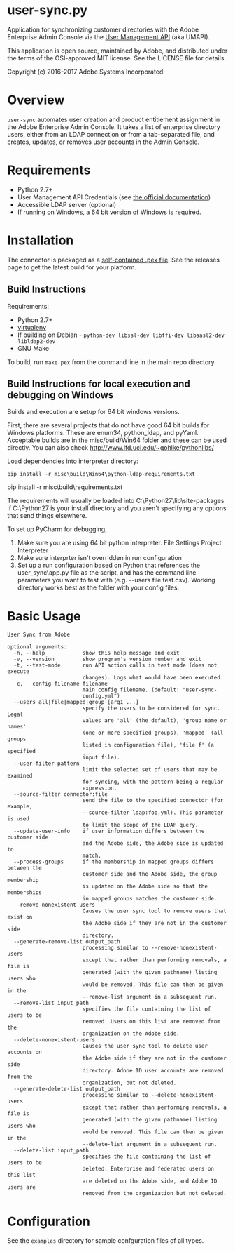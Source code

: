 # user-sync.py

Application for synchronizing customer directories with the
Adobe Enterprise Admin Console via the
[User Management API](https://www.adobe.io/products/usermanagement/docs/gettingstarted.html)
(aka UMAPI).

This application is open source, maintained by Adobe, and distributed under the terms
of the OSI-approved MIT license.  See the LICENSE file for details.

Copyright (c) 2016-2017 Adobe Systems Incorporated.

# Overview

`user-sync` automates user creation and product entitlement
assignment in the Adobe Enterprise Admin Console.
It takes a list of enterprise directory users, 
either from an LDAP connection or from a tab-separated file, 
and creates, updates, or removes user accounts in the
Admin Console.

# Requirements

* Python 2.7+
* User Management API Credentials (see [the official documentation](https://www.adobe.io/products/usermanagement/docs/gettingstarted))
* Accessible LDAP server (optional)
* If running on Windows, a 64 bit version of Windows is required.

# Installation

The connector is packaged as a [self-contained .pex file](https://github.com/pantsbuild/pex).  See the releases page to get the latest build for your platform.

## Build Instructions

Requirements:

* Python 2.7+
* [virtualenv](https://virtualenv.pypa.io/en/stable/)
* If building on Debian - `python-dev libssl-dev libffi-dev libsasl2-dev libldap2-dev`
* GNU Make

To build, run `make pex` from the command line in the main repo directory.

## Build Instructions for local execution and debugging on Windows

Builds and execution are setup for 64 bit windows versions.

First, there are several projects that do not have good 64 bit builds for Windows platforms.  These are enum34, python_ldap, and pyYaml.  Acceptable builds are in the misc/build/Win64 folder and these can be used directly.  You can also check http://www.lfd.uci.edu/~gohlke/pythonlibs/

Load dependencies into interpreter directory:
    
	pip install -r misc\build\Win64\python-ldap-requirements.txt
  pip install -r misc\build\requirements.txt

The requirements will usually be loaded into C:\Python27\lib\site-packages if C:\Python27 is your install directory and you aren't specifying any options that send things elsewhere.

To set up PyCharm for debugging, 
1. Make sure you are using 64 bit python interpreter.  File Settings Project Interpreter
2. Make sure interprter isn't overridden in run configuration
3. Set up a run configuration based on Python that references the user_sync\app.py file as the script, and has the command line parameters you want to test with (e.g. --users file test.csv).  Working directory works best as the folder with your config files.

# Basic Usage

```
User Sync from Adobe

optional arguments:
  -h, --help            show this help message and exit
  -v, --version         show program's version number and exit
  -t, --test-mode       run API action calls in test mode (does not execute
                        changes). Logs what would have been executed.
  -c, --config-filename filename
                        main config filename. (default: "user-sync-
                        config.yml")
  --users all|file|mapped|group [arg1 ...]
                        specify the users to be considered for sync. Legal
                        values are 'all' (the default), 'group name or names'
                        (one or more specified groups), 'mapped' (all groups
                        listed in configuration file), 'file f' (a specified
                        input file).
  --user-filter pattern
                        limit the selected set of users that may be examined
                        for syncing, with the pattern being a regular
                        expression.
  --source-filter connector:file
                        send the file to the specified connector (for example,
                        --source-filter ldap:foo.yml). This parameter is used
                        to limit the scope of the LDAP query.
  --update-user-info    if user information differs between the customer side
                        and the Adobe side, the Adobe side is updated to
                        match.
  --process-groups      if the membership in mapped groups differs between the
                        customer side and the Adobe side, the group membership
                        is updated on the Adobe side so that the memberships
                        in mapped groups matches the customer side.
  --remove-nonexistent-users
                        Causes the user sync tool to remove users that exist on
                        the Adobe side if they are not in the customer side
                        directory.
  --generate-remove-list output_path
                        processing similar to --remove-nonexistent-users
                        except that rather than performing removals, a file is
                        generated (with the given pathname) listing users who
                        would be removed. This file can then be given in the
                        --remove-list argument in a subsequent run.
  --remove-list input_path
                        specifies the file containing the list of users to be
                        removed. Users on this list are removed from the 
                        organization on the Adobe side.
  --delete-nonexistent-users
                        Causes the user sync tool to delete user accounts on
                        the Adobe side if they are not in the customer side
                        directory. Adobe ID user accounts are removed from the
                        organization, but not deleted.
  --generate-delete-list output_path
                        processing similar to --delete-nonexistent-users
                        except that rather than performing removals, a file is
                        generated (with the given pathname) listing users who
                        would be removed. This file can then be given in the
                        --delete-list argument in a subsequent run.
  --delete-list input_path
                        specifies the file containing the list of users to be
                        deleted. Enterprise and federated users on this list
                        are deleted on the Adobe side, and Adobe ID users are
                        removed from the organization but not deleted.
```

# Configuration

See the `examples` directory for sample confguration files of all types.
